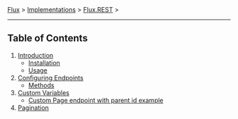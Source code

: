 ﻿<span class="breadcrumbs">
    <a href="../">Flux</a> &gt;
    <a href="../04.implementations.html">Implementations</a> &gt;
    <a href="./">Flux.REST</a> &gt;
</span>

---

## Table of Contents

1. [Introduction](01.introduction.md)
   - [Installation](01.introduction.md#installation)
   - [Usage](01.introduction.md#usage)
2. [Configuring Endpoints](02.endpoints.md)
   - [Methods](02.endpoints.md#methods)
3. [Custom Variables](03.variables.md)
   - [Custom Page endpoint with parent id example](03.variables.md#custom-page-endpoint-with-parent-id-example)
4. [Pagination](04.pagination.md)